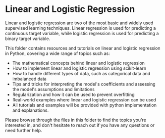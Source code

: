 # Linear and Logistic Regression
Linear and logistic regression are two of the most basic and widely used supervised learning techniques. Linear regression is used for predicting a continuous target variable, while logistic regression is used for predicting a binary target variable.

This folder contains resources and tutorials on linear and logistic regression in Python, covering a wide range of topics such as:

- The mathematical concepts behind linear and logistic regression
- How to implement linear and logistic regression using scikit-learn
- How to handle different types of data, such as categorical data and imbalanced data
- Tips and tricks for interpreting the model's coefficients and assessing the model's assumptions and limitations
- Regularization and how it can be used to prevent overfitting
- Real-world examples where linear and logistic regression can be used
- All tutorials and examples will be provided with python implementation and explanations.

Please browse through the files in this folder to find the topics you're interested in, and don't hesitate to reach out if you have any questions or need further help.
